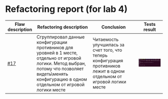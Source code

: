# Refactoring report (for lab 4)


Flaw description | Refactoring description | Conclusion | Tests result
--- | --- | --- | ---
[#17][i17] | Сгруппировал данные конфигурации противников для уровней в 1 месте, отдельно от игровой логики. Метод выбран, потому что позволяет видеть\менять конфигурацию в одном отдельном от игровой логики месте| Читаемость улучшилась за счет того, что теперь конфигурация противников лежит в одном отдельном от игровой логики месте | ![tests results](tests_run_results.png)


[i1]: https://github.com/merry-cooperation/refactorMeowHero/issues/1
[i7]: https://github.com/merry-cooperation/refactorMeowHero/issues/7
[i17]: https://github.com/merry-cooperation/refactorMeowHero/issues/17
[i18]: https://github.com/merry-cooperation/refactorMeowHero/issues/18
[i23]: https://github.com/merry-cooperation/refactorMeowHero/issues/23
[i27]: https://github.com/merry-cooperation/refactorMeowHero/issues/27
[i28]: https://github.com/merry-cooperation/refactorMeowHero/issues/28
[i39]: https://github.com/merry-cooperation/refactorMeowHero/issues/39
[i45]: https://github.com/merry-cooperation/refactorMeowHero/issues/45